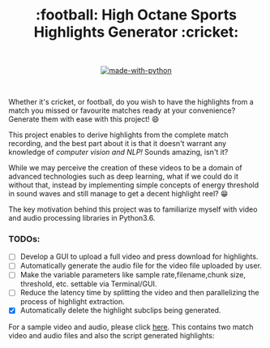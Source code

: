 
<h1 align="center">:football: High Octane Sports Highlights Generator :cricket:</h1>

<div align="center">

<br>

[![made-with-python](https://forthebadge.com/images/badges/made-with-python.svg)](https://www.python.org/)

<br>

</div>


Whether it's cricket, or football, do you wish to have the highlights from a match you missed or favourite matches ready at your convenience? Generate them with ease with this project! :smile:

This project enables to derive highlights from the complete match recording, and the best part about it is that it doesn't warrant any knowledge of *computer vision and NLP!* Sounds amazing, isn't it? 

While we may perceive the creation of these videos to be a domain of advanced technologies such as deep learning, what if we could do it without that, instead by implementing simple concepts of energy threshold in sound waves and still manage to get a decent highlight reel? :grin:

The key motivation behind this project was to familiarize myself with video and audio processing libraries in Python3.6.

### TODOs:

* [ ] Develop a GUI to upload a full video and press download for highlights.
* [ ] Automatically generate the audio file for the video file uploaded by user.
* [ ] Make the variable parameters like sample rate,filename,chunk size, threshold, etc. settable via Terminal/GUI.
* [ ] Reduce the latency time by splitting the video and then parallelizing the process of highlight extraction.
* [x] Automatically delete the highlight subclips being generated.

For a sample video and audio, please click [here](https://drive.google.com/open?id=1bWfQat17fmmpBo92w698C2sxRxBEztnk). This contains two match video and audio files and also the script generated highlights: